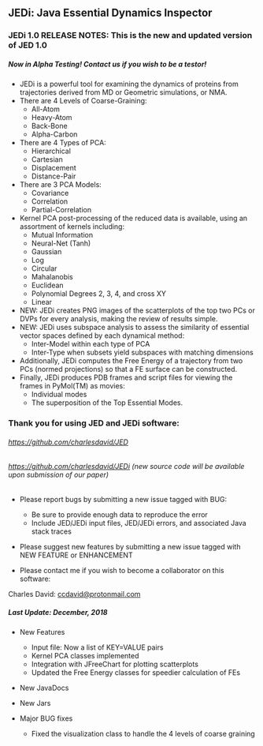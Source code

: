## JEDi: Java Essential Dynamics Inspector
### JEDi 1.0 RELEASE NOTES: This is the new and updated version of JED 1.0
##### Now in Alpha Testing! Contact us if you wish to be a testor!

* JEDi is a powerful tool for examining the dynamics of proteins from trajectories derived from MD or Geometric simulations, or NMA.
* There are 4 Levels of Coarse-Graining:
	* All-Atom
	* Heavy-Atom
	* Back-Bone
	* Alpha-Carbon
* There are 4 Types of PCA:
	* Hierarchical
	* Cartesian
	* Displacement
	* Distance-Pair
* There are 3 PCA Models:
	* Covariance
	* Correlation
	* Partial-Correlation
* Kernel PCA post-processing of the reduced data is available, using an assortment of kernels including:
     * Mutual Information
     * Neural-Net (Tanh)
     * Gaussian
     * Log
     * Circular
     * Mahalanobis
     * Euclidean
     * Polynomial Degrees 2, 3, 4, and cross XY
     * Linear
* NEW: JEDi creates PNG images of the scatterplots of the top two PCs or DVPs for every analysis, making the review of results simple.
* NEW: JEDi uses subspace analysis to assess the similarity of essential vector spaces defined by each dynamical method:
     * Inter-Model within each type of PCA
     * Inter-Type when subsets yield subspaces with matching dimensions
* Additionally, JEDi computes the Free Energy of a trajectory from two PCs (normed projections) so that a FE surface can be constructed.
* Finally, JEDi produces PDB frames and script files for viewing the frames in PyMol(TM) as movies:
     * Individual modes
     * The superposition of the Top Essential Modes.


### Thank you for using JED and JEDi software:

###### https://github.com/charlesdavid/JED
###### https://github.com/charlesdavid/JEDi (new source code will be available upon submission of our paper)

* Please report bugs by submitting a new issue tagged with BUG:  
     * Be sure to provide enough data to reproduce the error  
     * Include JED/JEDi input files, JED/JEDi errors, and associated Java stack traces  

* Please suggest new features by submitting a new issue tagged with NEW FEATURE or ENHANCEMENT

* Please contact me if you wish to become a collaborator on this software:  

Charles David: ccdavid@protonmail.com  

##### Last Update: December, 2018
* New Features
     * Input file: Now a list of KEY=VALUE pairs
     * Kernel PCA classes implemented
     * Integration with JFreeChart for plotting scatterplots
     * Updated the Free Energy classes for speedier calculation of FEs
     
* New JavaDocs
* New Jars
* Major BUG fixes
     * Fixed the visualization class to handle the 4 levels of coarse graining
